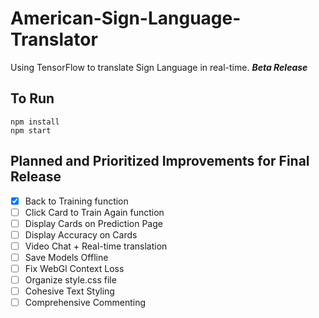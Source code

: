 # American-Sign-Language-Translator
Using TensorFlow to translate Sign Language in real-time. **_Beta Release_**

## To Run
```
npm install
npm start
```

## Planned and Prioritized Improvements for Final Release
- [x] Back to Training function
- [ ] Click Card to Train Again function
- [ ] Display Cards on Prediction Page
- [ ] Display Accuracy on Cards
- [ ] Video Chat + Real-time translation
- [ ] Save Models Offline
- [ ] Fix WebGl Context Loss
- [ ] Organize style.css file
- [ ] Cohesive Text Styling
- [ ] Comprehensive Commenting